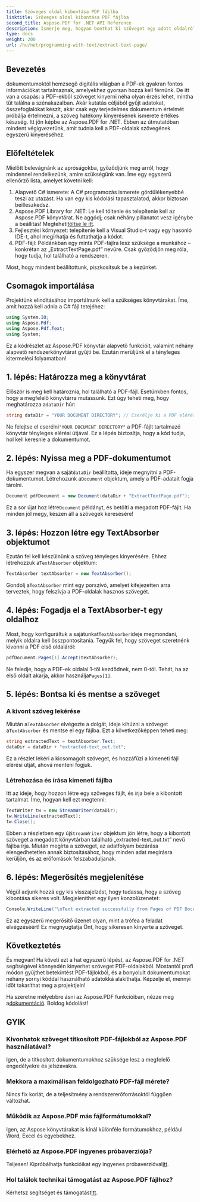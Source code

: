 ```yaml
---
title: Szöveges oldal kibontása PDF fájlba
linktitle: Szöveges oldal kibontása PDF fájlba
second_title: Aspose.PDF for .NET API Reference
description: Ismerje meg, hogyan bonthat ki szöveget egy adott oldalról PDF-fájlban az Aspose.PDF for .NET segítségével.
type: docs
weight: 200
url: /hu/net/programming-with-text/extract-text-page/
---
```

## Bevezetés

dokumentumoktól hemzsegő digitális világban a PDF-ek gyakran fontos információkat tartalmaznak, amelyekhez gyorsan hozzá kell férnünk. De itt van a csapás: a PDF-ekből szöveget kinyerni néha olyan érzés lehet, mintha tűt találna a szénakazalban. Akár kutatás céljából gyűjt adatokat, összefoglalókat készít, akár csak egy terjedelmes dokumentum értelmét próbálja értelmezni, a szöveg hatékony kinyerésének ismerete értékes készség. Itt jön képbe az Aspose.PDF for .NET. Ebben az útmutatóban mindent végigvezetünk, amit tudnia kell a PDF-oldalak szövegének egyszerű kinyeréséhez.

## Előfeltételek

Mielőtt belevágnánk az apróságokba, győződjünk meg arról, hogy mindennel rendelkezünk, amire szükségünk van. Íme egy egyszerű ellenőrző lista, amelyet követni kell:

1. Alapvető C# ismerete: A C# programozás ismerete gördülékenyebbé teszi az utazást. Ha van egy kis kódolási tapasztalatod, akkor biztosan beilleszkedsz.
2. Aspose.PDF Library for .NET: Le kell töltenie és telepítenie kell az Aspose.PDF könyvtárat. Ne aggódj; csak néhány pillanatot vesz igénybe a beállítás! Megteheti[töltse le itt](https://releases.aspose.com/pdf/net/).
3. Fejlesztési környezet: telepítenie kell a Visual Studio-t vagy egy hasonló IDE-t, ahol megírhatja és futtathatja a kódot.
4. PDF-fájl: Példánkban egy minta PDF-fájlra lesz szüksége a munkához – konkrétan az „ExtractTextPage.pdf” nevűre. Csak győződjön meg róla, hogy tudja, hol található a rendszeren.

Most, hogy mindent beállítottunk, piszkosítsuk be a kezünket.

## Csomagok importálása

Projektünk elindításához importálnunk kell a szükséges könyvtárakat. Íme, amit hozzá kell adnia a C# fájl tetejéhez:

```csharp
using System.IO;
using Aspose.Pdf;
using Aspose.Pdf.Text;
using System;
```

Ez a kódrészlet az Aspose.PDF könyvtár alapvető funkcióit, valamint néhány alapvető rendszerkönyvtárat gyűjti be. Ezután merüljünk el a tényleges kitermelési folyamatban!

## 1. lépés: Határozza meg a könyvtárat

Először is meg kell határoznia, hol található a PDF-fájl. Esetünkben fontos, hogy a megfelelő könyvtárra mutassunk. Ezt úgy teheti meg, hogy meghatározza a`dataDir` húr:

```csharp
string dataDir = "YOUR DOCUMENT DIRECTORY"; // Cserélje ki a PDF elérési útját
```

 Ne felejtse el cserélni`"YOUR DOCUMENT DIRECTORY"` a PDF-fájlt tartalmazó könyvtár tényleges elérési útjával. Ez a lépés biztosítja, hogy a kód tudja, hol kell keresnie a dokumentumot.

## 2. lépés: Nyissa meg a PDF-dokumentumot

 Ha egyszer megvan a saját`dataDir` beállította, ideje megnyitni a PDF-dokumentumot. Létrehozunk a`Document` objektum, amely a PDF-adatait fogja tárolni.

```csharp
Document pdfDocument = new Document(dataDir + "ExtractTextPage.pdf");
```

 Ez a sor újat hoz létre`Document` példányt, és betölti a megadott PDF-fájlt. Ha minden jól megy, készen áll a szövegek keresésére!

## 3. lépés: Hozzon létre egy TextAbsorber objektumot

 Ezután fel kell készülnünk a szöveg tényleges kinyerésére. Ehhez létrehozzuk a`TextAbsorber` objektum:

```csharp
TextAbsorber textAbsorber = new TextAbsorber();
```

 Gondolj a`TextAbsorber` mint egy porszívó, amelyet kifejezetten arra terveztek, hogy felszívja a PDF-oldalak hasznos szövegét. 

## 4. lépés: Fogadja el a TextAbsorber-t egy oldalhoz

 Most, hogy konfiguráltuk a sajátunkat`TextAbsorber`ideje megmondani, melyik oldalra kell összpontosítania. Tegyük fel, hogy szöveget szeretnénk kivonni a PDF első oldaláról:

```csharp
pdfDocument.Pages[1].Accept(textAbsorber);
```

 Ne feledje, hogy a PDF-ek oldalai 1-től kezdődnek, nem 0-tól. Tehát, ha az első oldalt akarja, akkor használja`Pages[1]`.

## 5. lépés: Bontsa ki és mentse a szöveget

### A kivont szöveg lekérése

 Miután a`TextAbsorber` elvégezte a dolgát, ideje kihúzni a szöveget a`TextAbsorber` és mentse el egy fájlba. Ezt a következőképpen teheti meg:

```csharp
string extractedText = textAbsorber.Text;
dataDir = dataDir + "extracted-text_out.txt";
```

Ez a részlet lekéri a kicsomagolt szöveget, és hozzáfűzi a kimeneti fájl elérési útját, ahová menteni fogjuk.

### Létrehozása és írása kimeneti fájlba

Itt az ideje, hogy hozzon létre egy szöveges fájlt, és írja bele a kibontott tartalmat. Íme, hogyan kell ezt megtenni:

```csharp
TextWriter tw = new StreamWriter(dataDir);
tw.WriteLine(extractedText);
tw.Close();
```

 Ebben a részletben egy új`StreamWriter` objektum jön létre, hogy a kibontott szöveget a megadott könyvtárban található „extracted-text_out.txt” nevű fájlba írja. Miután megírta a szöveget, az adatfolyam bezárása elengedhetetlen annak biztosításához, hogy minden adat megírásra kerüljön, és az erőforrások felszabaduljanak.

## 6. lépés: Megerősítés megjelenítése

Végül adjunk hozzá egy kis visszajelzést, hogy tudassa, hogy a szöveg kibontása sikeres volt. Megjeleníthet egy ilyen konzolüzenetet:

```csharp
Console.WriteLine("\nText extracted successfully from Pages of PDF Document.\nFile saved at " + dataDir);
```

Ez az egyszerű megerősítő üzenet olyan, mint a trófea a feladat elvégzéséért! Ez megnyugtatja Önt, hogy sikeresen kinyerte a szöveget.

## Következtetés

És megvan! Ha követi ezt a hat egyszerű lépést, az Aspose.PDF for .NET segítségével könnyedén kinyerhet szöveget PDF-oldalakból. Mostantól profi módon gyűjthet betekintést PDF-fájlokból, és a bonyolult dokumentumokat néhány sornyi kóddal használható adatokká alakíthatja. Képzelje el, mennyi időt takaríthat meg a projektjein!

 Ha szeretne mélyebbre ásni az Aspose.PDF funkcióiban, nézze meg a[dokumentáció](https://reference.aspose.com/pdf/net/). Boldog kódolást!

## GYIK

### Kivonhatok szöveget titkosított PDF-fájlokból az Aspose.PDF használatával?
Igen, de a titkosított dokumentumokhoz szüksége lesz a megfelelő engedélyekre és jelszavakra.

### Mekkora a maximálisan feldolgozható PDF-fájl mérete?
Nincs fix korlát, de a teljesítmény a rendszererőforrásoktól függően változhat.

### Működik az Aspose.PDF más fájlformátumokkal?
Igen, az Aspose könyvtárakat is kínál különféle formátumokhoz, például Word, Excel és egyebekhez.

### Elérhető az Aspose.PDF ingyenes próbaverziója?
 Teljesen! Kipróbálhatja funkcióikat egy ingyenes próbaverzióval[itt](https://releases.aspose.com/).

### Hol találok technikai támogatást az Aspose.PDF fájlhoz?
 Kérhetsz segítséget és támogatást[itt](https://forum.aspose.com/c/pdf/10).